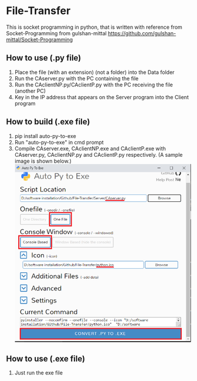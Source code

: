 # File-Transfer

This is socket programming in python, that is written with reference from Socket-Programming from gulshan-mittal
https://github.com/gulshan-mittal/Socket-Programming

## How to use (.py file)

1. Place the file (with an extension) (not a folder) into the Data folder
2. Run the CAserver.py with the PC containing the file
3. Run the CAclientNP.py/CAclientP.py with the PC receiving the file (another PC)
4. Key in the IP address that appears on the Server program into the Client program

## How to build (.exe file)

1. pip install auto-py-to-exe
2. Run "auto-py-to-exe" in cmd prompt
3. Compile CAserver.exe, CAclientNP.exe and CAclientP.exe with CAserver.py, CAclientNP.py and CAclientP.py respectively. (A sample image is shown below.)
![Sample Image](sample.PNG)

## How to use (.exe file)

1. Just run the exe file